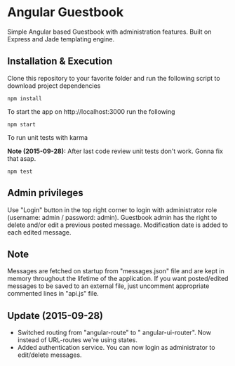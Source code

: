 # Angular Guestbook
Simple Angular based Guestbook with administration features. Built on Express and Jade templating engine.

## Installation & Execution

Clone this repository to your favorite folder and run the following script to download project dependencies

```
npm install
```

To start the app on http://localhost:3000 run the following
```
npm start
```

To run unit tests with karma

**Note (2015-09-28):** After last code review unit tests don't work. Gonna fix that asap.
```
npm test
```

## Admin privileges
Use "Login" button in the top right corner to login with administrator role (username: admin / password: admin). Guestbook admin has the right to delete and/or edit a previous posted message. Modification date is added to each edited message.

## Note
Messages are fetched on startup from "messages.json" file and are kept in memory throughout the lifetime of the application.
If you want posted/edited messages to be saved to an external file, just uncomment appropriate commented lines in "api.js" file.

## Update (2015-09-28)
- Switched routing from "angular-route" to " angular-ui-router". Now instead of URL-routes we're using states.
- Added authentication service. You can now login as administrator to edit/delete messages.
